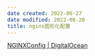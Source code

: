 ```yaml
---
date created: 2022-06-27
date modified: 2022-08-20
title: nginx图形化配置
---
```


[NGINXConfig | DigitalOcean](https://www.digitalocean.com/community/tools/nginx?global.app.lang=zhCN)
